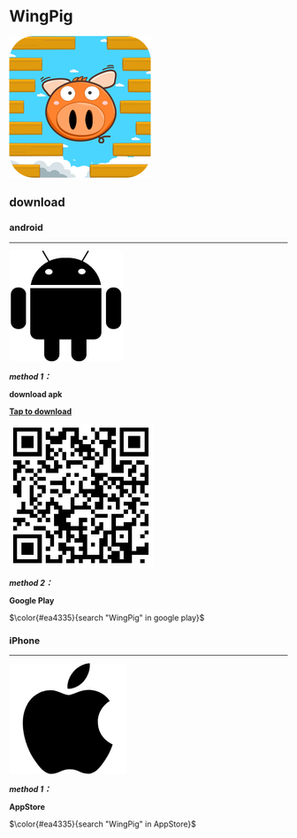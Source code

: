 # WingPig
![](image/Icon-256R.png)

## download


### android
---
![](image/android-black.png)

***method 1：***

**download apk**

  **[Tap to download](https://github.com/wadychou/WingPig/releases/download/1.0/WingPig.apk)**

  [![apk Download](image/android-apk.png "android apk download")](https://github.com/wadychou/WingPig/releases/download/1.0/WingPig.apk)

***method 2：***

**Google Play**

$\color{#ea4335}{search "WingPig" in google play}$


### iPhone
---
![](image/iOS-black.png)

***method 1：***

**AppStore**

$\color{#ea4335}{search "WingPig" in AppStore}$
